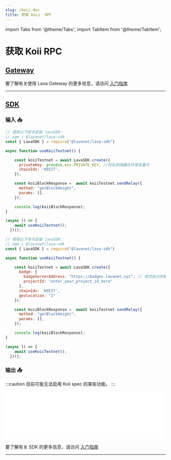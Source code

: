 ```yaml
---
slug: /koii-dev
title: 获取 Koii  RPC
---
```


import Tabs from '@theme/Tabs';
import TabItem from '@theme/TabItem';

# 获取 Koii RPC

## [Gateway](https://gateway.lavanet.xyz/?utm_source=koii-dev&utm_medium=docs&utm_campaign=docs-to-gateway)

要了解有关使用 Lava Gateway 的更多信息，请访问 [入门指南](https://docs.lavanet.xyz/gateway-getting-started?utm_source=koii-dev&utm_medium=docs&utm_campaign=docs-to-docs)

<hr />

## [SDK](https://github.com/lavanet/lava-sdk)

### 输入 📥

<Tabs>

<TabItem value="backend" label="BackEnd">

```jsx
// 使用以下命令安装 lavaSDK：
// npm i @lavanet/lava-sdk
const { LavaSDK } = require("@lavanet/lava-sdk")

async function useKoiiTestnet() {

    const koiiTestnet = await LavaSDK.create({
      privateKey: process.env.PRIVATE_KEY, //将私钥隐藏在环境变量中
      chainIds: 'KOIIT',
    });

    const koiiBlockResponse =  await koiiTestnet.sendRelay({
      method: "getBlockHeight",
      params: [],
    });

    console.log(koiiBlockResponse);
}

(async () => {
    await useKoiiTestnet();
  })();
```

</TabItem>

<TabItem value="frontend" label="FrontEnd">

```jsx
// 使用以下命令安装 lavaSDK：
// npm i @lavanet/lava-sdk
const { LavaSDK } = require("@lavanet/lava-sdk")

async function useKoiiTestnet() {

    const koiiTestnet = await LavaSDK.create({
      badge: {
        badgeServerAddress: "https://badges.lavanet.xyz", // 或您自己的徽章服务器 URL
        projectId: "enter_your_project_id_here" 
      },
      chainIds: 'KOIIT',
      geolocation: "2"
    });

    const koiiBlockResponse =  await koiiTestnet.sendRelay({
      method: "getBlockHeight",
      params: [],
    });

    console.log(koiiBlockResponse);
}

(async () => {
    await useKoiiTestnet();
  })();
```

</TabItem>

</Tabs>


### 输出 📤

:::caution
目前可能无法启用 Koii spec 的某些功能。
:::

<iframe width="100%" src="/img/chains/koii_call.webm" frameborder="0" allow="autoplay; encrypted-media; gyroscope; picture-in-picture" allowfullscreen></iframe>

要了解有关 SDK 的更多信息，请访问 [入门指南](https://docs.lavanet.xyz/sdk-getting-started?utm_source=getting-koii-rpc&utm_medium=docs&utm_campaign=docs-to-docs)

<hr />
